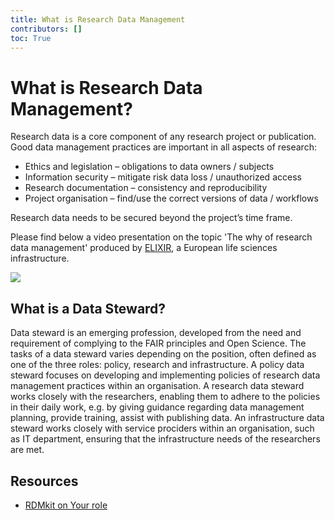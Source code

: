 ```yaml
---
title: What is Research Data Management
contributors: []
toc: True
---
```


# What is Research Data Management?

Research data is a core component of any research project or publication. Good data management practices are important in all aspects of research:

* Ethics and legislation – obligations to data owners / subjects
* Information security – mitigate risk data loss / unauthorized access
* Research documentation – consistency and reproducibility
* Project organisation – find/use the correct versions of data / workflows

Research data needs to be secured beyond the project’s time frame.

Please find below a video presentation on the topic 'The why of research data management' produced by [ELIXIR](https://elixir-europe.org/), a European life sciences infrastructure.

<div>
    <a href="https://www.youtube.com/watch?v=S7HfUe1hWc"><img src="/img/elixir-why-dm-comics.jpg"class="img-fluid"></a>
</div>

## What is a Data Steward?

Data steward is an emerging profession, developed from the need and requirement of complying to the FAIR principles and Open Science. The tasks of a data steward varies depending on the position, often defined as one of the three roles: policy, research and infrastructure. A policy data steward focuses on developing and implementing policies of research data management practices within an organisation. A research data steward works closely with the researchers, enabling them to adhere to the policies in their daily work, e.g. by giving guidance regarding data management planning, provide training, assist with publishing data. An infrastructure data steward works closely with service prociders within an organisation, such as IT department, ensuring that the infrastructure needs of the researchers are met.

## Resources
* [RDMkit on Your role](https://rdmkit.elixir-europe.org/your_role)

